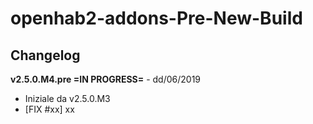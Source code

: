 # openhab2-addons-Pre-New-Build

## Changelog

**v2.5.0.M4.pre =IN PROGRESS=** - dd/06/2019

- Iniziale da v2.5.0.M3
- [FIX #xx] xx
